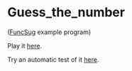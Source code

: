 # Guess_the_number
([FuncSug](https://github.com/cl4cnam/funcSug) example program)

Play it [here](https://cl4cnam.github.io/Guess_the_number/guessTheNumberPy.html).

Try an automatic test of it [here](https://cl4cnam.github.io/Guess_the_number/guessTheNumberPyTest.html).
